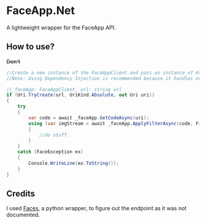 # FaceApp.Net
A lightweight wrapper for the FaceApp API.

## How to use?
~~Don't~~
```cs
//Create a new instance of the FaceAppClient and pass an instance of HttpClient to its constructor (you generally want to only have one instance of the HttpClient).
//Note: Using Dependency Injection is recommended because it handles everything for you.

//_faceApp: FaceAppClient, url: string url
if (Uri.TryCreate(url, UriKind.Absolute, out Uri uri))
{
    try
    {
        var code = await _faceApp.GetCodeAsync(uri);
        using (var imgStream = await _faceApp.ApplyFilterAsync(code, FilterType.Old))
        {
            //do stuff.
        }
    }
    catch (FaceException ex)
    {
        Console.WriteLine(ex.ToString());
    }            
}
```

## Credits
I used [Faces](https://github.com/vasilysinitsin/Faces), a python wrapper, to figure out the endpoint as it was not documented.

